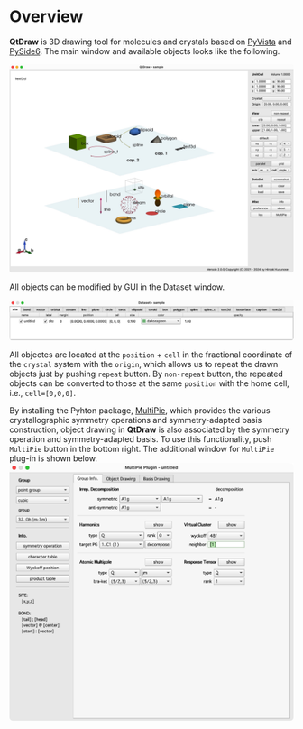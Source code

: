 # Overview

**QtDraw** is 3D drawing tool for molecules and crystals based on [PyVista](https://docs.pyvista.org/) and [PySide6](https://doc.qt.io/qtforpython-6/index.html).
The main window and available objects looks like the following.

![sample.jpg](fig/sample.jpg)

All objects can be modified by GUI in the Dataset window.

![dataset.jpg](fig/dataset.jpg)

All objectes are located at the `position` + `cell` in the fractional coordinate of the `crystal` system with the `origin`, which allows us to repeat the drawn objects just by pushing `repeat` button.
By `non-repeat` button, the repeated objects can be converted to those at the same `position` with the home cell, i.e., `cell=[0,0,0]`.

By installing the Pyhton package, [MultiPie](https://github.com/CMT-MU/MultiPie), which provides the various crystallographic symmetry operations and symmetry-adapted basis construction, object drawing in **QtDraw** is also associated by the symmetry operation and symmetry-adapted basis. To use this functionality, push `MultiPie` button in the bottom right.
The additional window for `MultiPie` plug-in is shown below.
![multipie.jpg](fig/multipie.jpg)
